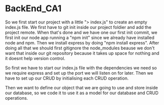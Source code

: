 # BackEnd_CA1
So we first start our project with a little "> index.js" to create an empty index.js file. 
We first have to git init inside our project foldier and add the project remote. 
When that's done and we have one our first init commit, we first init our node app running a "npm init" since we already have installed node and npm. 
Then we install express by doing "npm install express". 
After doing all that we should first gitignore the node_modules beause we don't want that inside our git repository because it takes up space for nothing and it doesnt help version control.

So first we have to start our index.js file with the dependencies we need so we require express and set up the port we will listen on for later. 
Then we have to set up our CRUD by initialising each CRUD operation.

Then we want to define our object that we are going to use and store inside our database, so we code it to use it as a model for our database and CRUD operations.
